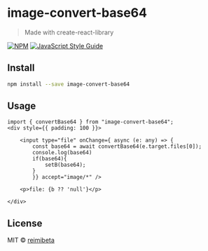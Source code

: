 # image-convert-base64

> Made with create-react-library

[![NPM](https://img.shields.io/npm/v/image-convert-base64.svg)](https://www.npmjs.com/package/image-convert-base64) [![JavaScript Style Guide](https://img.shields.io/badge/code_style-standard-brightgreen.svg)](https://standardjs.com)

## Install

```bash
npm install --save image-convert-base64
```

## Usage

```tsx
import { convertBase64 } from "image-convert-base64";
<div style={{ padding: 100 }}>

    <input type="file" onChange={ async (e: any) => {
        const base64 = await convertBase64(e.target.files[0]);
        console.log(base64)
        if(base64){
            setB(base64);
        }
        }} accept="image/*" />
    
    <p>file: {b ?? 'null'}</p>
    
</div>
```

## License

MIT © [reimibeta](https://github.com/reimibeta)
